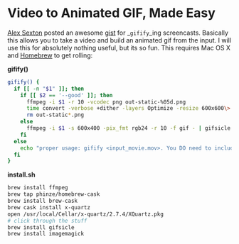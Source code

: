 # Video to Animated GIF, Made Easy

[Alex Sexton](https://twitter.com/SlexAxton) posted an awesome [gist](https://gist.github.com/SlexAxton/4989674) for _`gifify`_ing screencasts. Basically this allows you to take a video and build an animated gif from the input. I will use this for absolutely nothing useful, but its so fun. This requires Mac OS X and [Homebrew](http://mxcl.github.com/homebrew/) to get rolling:  

**gifify()**

```bash
gifify() {
  if [[ -n "$1" ]]; then
    if [[ $2 == '--good' ]]; then
      ffmpeg -i $1 -r 10 -vcodec png out-static-%05d.png
      time convert -verbose +dither -layers Optimize -resize 600x600\> out-static*.png  GIF:- | gifsicle --colors 128 --delay=5 --loop --optimize=3 --multifile - > $1.gif
      rm out-static*.png
    else
      ffmpeg -i $1 -s 600x400 -pix_fmt rgb24 -r 10 -f gif - | gifsicle --optimize=3 --delay=3 > $1.gif
    fi
  else
    echo "proper usage: gifify <input_movie.mov>. You DO need to include extension."
  fi
}
```

**install.sh**

```bash
brew install ffmpeg
brew tap phinze/homebrew-cask
brew install brew-cask
brew cask install x-quartz
open /usr/local/Cellar/x-quartz/2.7.4/XQuartz.pkg
# click through the stuff
brew install gifsicle
brew install imagemagick
```
